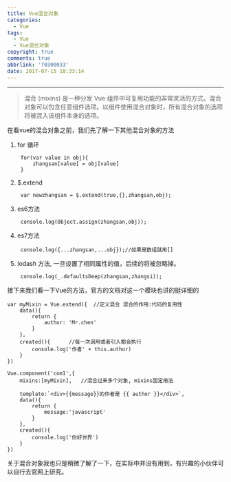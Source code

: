 ```yaml
---
title: Vue混合对象
categories:
  - Vue
tags:
  - Vue
  - Vue混合对象
copyright: true
comments: true
abbrlink: '70300033'
date: 2017-07-15 18:33:14
---
```


<hr style='filter:progid:DXImageTransform.Microsoft.Glow(color=#FF0000,strength=10)' color='#FF0000' size='1' />

> 混合 (mixins) 是一种分发 Vue 组件中可复用功能的非常灵活的方式。混合对象可以包含任意组件选项。以组件使用混合对象时，所有混合对象的选项将被混入该组件本身的选项。

<!--more-->

在看vue的混合对象之前，我们先了解一下其他混合对象的方法

1. for 循环

		for(var value in obj){
			zhangsan[value] = obj[value]
		}

2. $.extend

		var newzhangsan = $.extend(true,{},zhangsan,obj);

3. es6方法

		console.log(Object.assign(zhangsan,obj));

4. es7方法

		console.log({...zhangsan,...obj});//如果是数组就用[]

5. lodash 方法, 一旦设置了相同属性的值，后续的将被忽略掉。

		console.log(_.defaultsDeep(zhangsan,zhangsi));

接下来我们看一下Vue的方法，官方的文档对这一个模块也讲的挺详细的

```jaascript
var myMixin = Vue.extend({	//定义混合 混合的作用:代码的复用性
	data(){
		return {
			author: 'Mr.chen'
		}
	},
	created(){ 		//每一次调用或者引入都会执行
		console.log('作者' + this.author)
	}
})

Vue.component('com1',{
	mixins:[myMixin], 	//混合过来多个对象, mixins固定用法
	
	template:`<div>{{message}}的作者是 {{ author }}</div>`,
	data(){
		return {
			message:'javascript'
		}
	},
	created(){
		console.log('你好世界')
	}	
})
```

关于混合对象我也只是稍微了解了一下，在实际中并没有用到，有兴趣的小伙伴可以自行去官网上研究。
